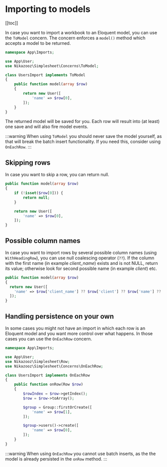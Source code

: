 # Importing to models

[[toc]]

In case you want to import a workbook to an Eloquent model, you can use the `ToModel` concern. The concern enforces a `model()` method which accepts a model to be returned.

```php
namespace App\Imports;

use App\User;
use Nikazooz\Simplesheet\Concerns\ToModel;

class UsersImport implements ToModel
{
    public function model(array $row)
    {
        return new User([
            'name' => $row[0],
        ]);
    }
}
```

The returned model will be saved for you. Each row will result into (at least) one save and will also fire model events.

:::warning
When using `ToModel` you should never save the model yourself, as that will break the batch insert functionality. If you need this, consider using `OnEachRow`.
:::

## Skipping rows

In case you want to skip a row, you can return null.

```php
public function model(array $row)
{
    if (!isset($row[0])) {
        return null;
    }

    return new User([
        'name' => $row[0],
    ]);
}
```

## Possible column names

In case you want to import rows by several possible column names (using `WithHeadingRow`), you can use null coalescing operator (`??`). If the column with the first name (in example _client_name_) exists and is not NULL, return its value; otherwise look for second possible name (in example _client_) etc.

```php
public function model(array $row)
{
  return new User([
    'name' => $row['client_name'] ?? $row['client'] ?? $row['name'] ?? null
  ]);
}
```

## Handling persistence on your own

In some cases you might not have an import in which each row is an Eloquent model and you want more control over what happens. In those cases you can use the `OnEachRow` concern.

```php
namespace App\Imports;

use App\User;
use Nikazooz\Simplesheet\Row;
use Nikazooz\Simplesheet\Concerns\OnEachRow;

class UsersImport implements OnEachRow
{
    public function onRow(Row $row)
    {
        $rowIndex = $row->getIndex();
        $row = $row->toArray();

        $group = Group::firstOrCreate([
            'name' => $row[1],
        ]);

        $group->users()->create([
            'name' => $row[0],
        ]);
    }
}
```

:::warning
When using `OnEachRow` you cannot use batch inserts, as the the model is already persisted in the `onRow` method.
:::
